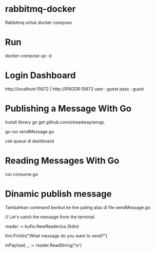 # rabbitmq-docker

Rabbitmq untuk docker compose

# Run

docker-compose up -d
# Login Dashboard

http://localhost:15672 | http://IPADDR:15672 user : guest pass : guest
# Publishing a Message With Go

Install library go get github.com/streadway/amqp. 

go run sendMessage.go 

cek queue di dashboard
# Reading Messages With Go

run consume.go

# Dinamic publish message

Tambahkan command berikut ke line paling atas di file sendMessage.go

// Let's catch the message from the terminal.

reader := bufio.NewReader(os.Stdin)

fmt.Println("What message do you want to send?")

mPayload, _ := reader.ReadString('\n')

